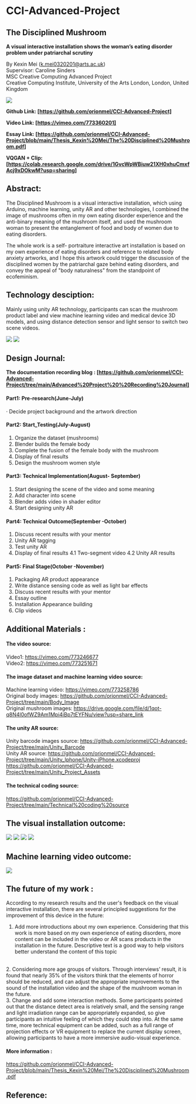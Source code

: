 # CCI-Advanced-Project

## The Disciplined Mushroom 
**A visual interactive installation shows the woman’s eating disorder problem under patriarchal scrutiny**

By Kexin Mei (k.mei0320201@arts.ac.uk)<br>
Supervisor: Caroline Sinders <br>
MSC Creative Computing Advanced Project <br>
Creative Computing Institute, University of the Arts London, London, United Kingdom <br>

![](https://github.com/orionmel/CCI-Advanced-Project/blob/main/Description_Images/image7.png)

**Github Link: [https://github.com/orionmel/CCI-Advanced-Project]**

**Video Link: [https://vimeo.com/773360201]**

**Essay Link: [https://github.com/orionmel/CCI-Advanced-Project/blob/main/Thesis_Kexin%20Mei/The%20Disciplined%20Mushroom.pdf]**

**VQGAN + Clip: [https://colab.research.google.com/drive/1GvcWpWBiuw21XH0xhuCmxfAcj9xDOkwM?usp=sharing]**

## Abstract:
The Disciplined Mushroom is a visual interactive installation, which using Arduino, machine learning, unity AR and other technologies, I combined the image of mushrooms often in my own eating disorder experience and the anti-binary meaning of the mushroom itself, and used the mushroom woman to present the entanglement of food and body of women due to eating disorders. <br>

The whole work is a self- portraiture interactive art installation is based on my own experience of eating disorders and reference to related body anxiety artworks, and I hope this artwork could trigger the discussion of the disciplined women by the patriarchal gaze behind eating disorders, and convey the appeal of "body naturalness" from the standpoint of ecofeminism.

## Technology desciption:
Mainly using unity AR technology, participants can scan the mushroom product label and view machine learning video and medical device 3D models, and using distance detection sensor and light sensor to switch two scene videos.

![](https://github.com/orionmel/CCI-Advanced-Project/blob/main/Description_Images/image1.png)
![](https://github.com/orionmel/CCI-Advanced-Project/blob/main/Description_Images/image2_.png)

## Design Journal:
**The documentation recording blog : [https://github.com/orionmel/CCI-Advanced-Project/tree/main/Advanced%20Project%20%20Recording%20Journal]**

#### Part1: Pre-research(June-July)
· Decide project background and the artwork direction

#### Part2: Start_Testing(July-August)
1. Organize the dataset (mushrooms)
2. Blender builds the female body
3. Complete the fusion of the female body with the mushroom
4. Display of final results
5. Design the mushroom women style

#### Part3: Technical Implementation(August- September) 
1. Start designing the scene of the video and some meaning
2. Add  character into scene 
3. Blender adds video in shader editor
4. Start designing unity AR

#### Part4: Technical Outcome(September -October) 
1. Discuss recent results with your mentor
2. Unity AR tagging
3. Test unity AR
4. Display of final results
4.1 Two-segment video
4.2 Unity AR results

#### Part5: Final Stage(October -November)
1. Packaging AR product appearance
2. Write distance sensing code as well as light bar effects
3. Discuss recent results with your mentor
4. Essay outline
5. Installation Appearance building
6. Clip videos

## Additional Materials :
#### The video source: 
Video1: https://vimeo.com/773246677
<br>
Video2: https://vimeo.com/773251671

#### The image dataset and machine learning video source:
Machine learning video: https://vimeo.com/773258786
<br>
Original body images: https://github.com/orionmel/CCI-Advanced-Project/tree/main/Body_Image
<br>
Original mushroom images: https://drive.google.com/file/d/1qot-q8N4l0ofWZ9Am1Mpi4iBp7tEYFNu/view?usp=share_link

#### The unity AR source: 
Unity barcode images source: https://github.com/orionmel/CCI-Advanced-Project/tree/main/Unity_Barcode
<br>
Unity AR source: https://github.com/orionmel/CCI-Advanced-Project/tree/main/Unity_Iphone/Unity-iPhone.xcodeproj
<br>
https://github.com/orionmel/CCI-Advanced-Project/tree/main/Unity_Project_Assets

#### The technical coding source:
https://github.com/orionmel/CCI-Advanced-Project/tree/main/Technical%20coding%20source

## The visual installation outcome:
![](https://github.com/orionmel/CCI-Advanced-Project/blob/main/Description_Images/image6.png)
![](https://github.com/orionmel/CCI-Advanced-Project/blob/main/Description_Images/image5.png)
![](https://github.com/orionmel/CCI-Advanced-Project/blob/main/Description_Images/image4.png)
![](https://github.com/orionmel/CCI-Advanced-Project/blob/main/Description_Images/image3.png)

## Machine learning video outcome:
![](https://github.com/orionmel/CCI-Advanced-Project/blob/main/Description_Images/image8.png)

## The future of my work :
According to my research results and the user's feedback on the visual interactive installation, there are several principled suggestions for the improvement of this device in the future:
<br>
1. Add more introductions about my own experience. Considering that this work is more based on my own experience of eating disorders, more content can be included in the video or AR scans products in the installation in the future. Descriptive text is a good way to help visitors better understand the content of this topic
<br>
2. Considering more age groups of visitors. Through interviews’ result, it is found that nearly 35% of the visitors think that the elements of horror should be reduced, and can adjust the appropriate improvements to the sound of the installation video and the shape of the mushroom woman in the future.
<br>
3. Change and add some interaction methods. Some participants pointed out that the distance detect area is relatively small, and the sensing range and light irradiation range can be appropriately expanded, so give participants an intuitive feeling of which they could step into. At the same time, more technical equipment can be added, such as a full range of projection effects or VR equipment to replace the current display screen, allowing participants to have a more immersive audio-visual experience.

#### More information :
https://github.com/orionmel/CCI-Advanced-Project/blob/main/Thesis_Kexin%20Mei/The%20Disciplined%20Mushroom.pdf

## Reference:

